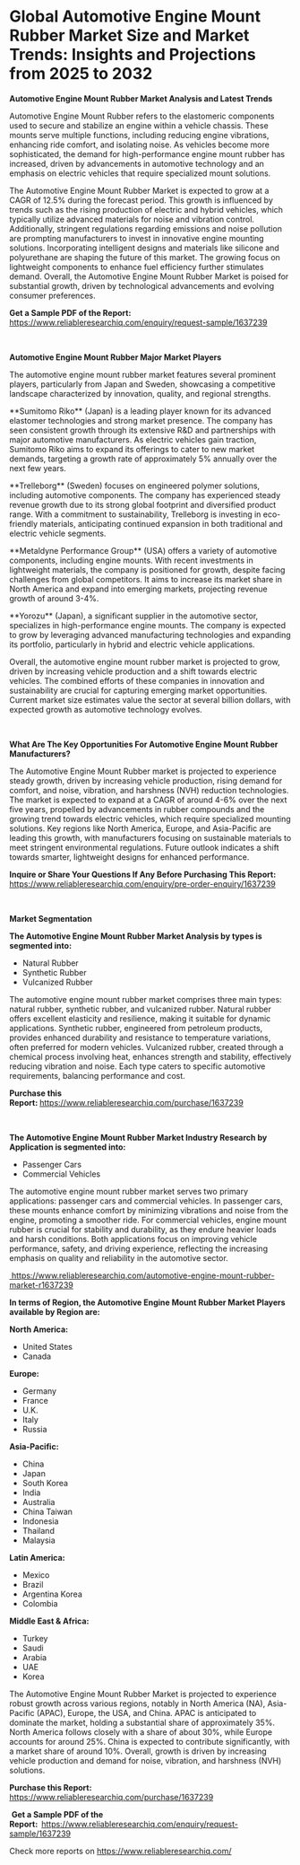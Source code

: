 <p><h1>Global Automotive Engine Mount Rubber Market Size and Market Trends: Insights and Projections from 2025 to 2032</h1></p><p><strong>Automotive Engine Mount Rubber Market Analysis and Latest Trends</strong></p>
<p><p>Automotive Engine Mount Rubber refers to the elastomeric components used to secure and stabilize an engine within a vehicle chassis. These mounts serve multiple functions, including reducing engine vibrations, enhancing ride comfort, and isolating noise. As vehicles become more sophisticated, the demand for high-performance engine mount rubber has increased, driven by advancements in automotive technology and an emphasis on electric vehicles that require specialized mount solutions.</p><p>The Automotive Engine Mount Rubber Market is expected to grow at a CAGR of 12.5% during the forecast period. This growth is influenced by trends such as the rising production of electric and hybrid vehicles, which typically utilize advanced materials for noise and vibration control. Additionally, stringent regulations regarding emissions and noise pollution are prompting manufacturers to invest in innovative engine mounting solutions. Incorporating intelligent designs and materials like silicone and polyurethane are shaping the future of this market. The growing focus on lightweight components to enhance fuel efficiency further stimulates demand. Overall, the Automotive Engine Mount Rubber Market is poised for substantial growth, driven by technological advancements and evolving consumer preferences.</p></p>
<p><strong>Get a Sample PDF of the Report:&nbsp;</strong> <a href="https://www.reliableresearchiq.com/enquiry/request-sample/1637239?utm_campaign=2463&utm_medium=2&utm_source=Github&utm_content=ia&utm_term=23032025&utm_id=automotive-engine-mount-rubber">https://www.reliableresearchiq.com/enquiry/request-sample/1637239</a></p>
<p>&nbsp;</p>
<p><strong>Automotive Engine Mount Rubber Major Market Players</strong></p>
<p><p>The automotive engine mount rubber market features several prominent players, particularly from Japan and Sweden, showcasing a competitive landscape characterized by innovation, quality, and regional strengths.</p><p>**Sumitomo Riko** (Japan) is a leading player known for its advanced elastomer technologies and strong market presence. The company has seen consistent growth through its extensive R&D and partnerships with major automotive manufacturers. As electric vehicles gain traction, Sumitomo Riko aims to expand its offerings to cater to new market demands, targeting a growth rate of approximately 5% annually over the next few years.</p><p>**Trelleborg** (Sweden) focuses on engineered polymer solutions, including automotive components. The company has experienced steady revenue growth due to its strong global footprint and diversified product range. With a commitment to sustainability, Trelleborg is investing in eco-friendly materials, anticipating continued expansion in both traditional and electric vehicle segments.</p><p>**Metaldyne Performance Group** (USA) offers a variety of automotive components, including engine mounts. With recent investments in lightweight materials, the company is positioned for growth, despite facing challenges from global competitors. It aims to increase its market share in North America and expand into emerging markets, projecting revenue growth of around 3-4%.</p><p>**Yorozu** (Japan), a significant supplier in the automotive sector, specializes in high-performance engine mounts. The company is expected to grow by leveraging advanced manufacturing technologies and expanding its portfolio, particularly in hybrid and electric vehicle applications.</p><p>Overall, the automotive engine mount rubber market is projected to grow, driven by increasing vehicle production and a shift towards electric vehicles. The combined efforts of these companies in innovation and sustainability are crucial for capturing emerging market opportunities. Current market size estimates value the sector at several billion dollars, with expected growth as automotive technology evolves.</p></p>
<p>&nbsp;</p>
<p><strong>What Are The Key Opportunities For Automotive Engine Mount Rubber Manufacturers?</strong></p>
<p><p>The Automotive Engine Mount Rubber market is projected to experience steady growth, driven by increasing vehicle production, rising demand for comfort, and noise, vibration, and harshness (NVH) reduction technologies. The market is expected to expand at a CAGR of around 4-6% over the next five years, propelled by advancements in rubber compounds and the growing trend towards electric vehicles, which require specialized mounting solutions. Key regions like North America, Europe, and Asia-Pacific are leading this growth, with manufacturers focusing on sustainable materials to meet stringent environmental regulations. Future outlook indicates a shift towards smarter, lightweight designs for enhanced performance.</p></p>
<p><strong>Inquire or Share Your Questions If Any Before Purchasing This Report:</strong> <a href="https://www.reliableresearchiq.com/enquiry/pre-order-enquiry/1637239?utm_campaign=2463&utm_medium=2&utm_source=Github&utm_content=ia&utm_term=23032025&utm_id=automotive-engine-mount-rubber">https://www.reliableresearchiq.com/enquiry/pre-order-enquiry/1637239</a></p>
<p>&nbsp;</p>
<p><strong>Market Segmentation</strong></p>
<p><strong>The Automotive Engine Mount Rubber Market Analysis by types is segmented into:</strong></p>
<p><ul><li>Natural Rubber</li><li>Synthetic Rubber</li><li>Vulcanized Rubber</li></ul></p>
<p><p>The automotive engine mount rubber market comprises three main types: natural rubber, synthetic rubber, and vulcanized rubber. Natural rubber offers excellent elasticity and resilience, making it suitable for dynamic applications. Synthetic rubber, engineered from petroleum products, provides enhanced durability and resistance to temperature variations, often preferred for modern vehicles. Vulcanized rubber, created through a chemical process involving heat, enhances strength and stability, effectively reducing vibration and noise. Each type caters to specific automotive requirements, balancing performance and cost.</p></p>
<p><strong>Purchase this Report:&nbsp;</strong><a href="https://www.reliableresearchiq.com/purchase/1637239?utm_campaign=2463&utm_medium=2&utm_source=Github&utm_content=ia&utm_term=23032025&utm_id=automotive-engine-mount-rubber">https://www.reliableresearchiq.com/purchase/1637239</a></p>
<p>&nbsp;</p>
<p><strong>The Automotive Engine Mount Rubber Market Industry Research by Application is segmented into:</strong></p>
<p><ul><li>Passenger Cars</li><li>Commercial Vehicles</li></ul></p>
<p><p>The automotive engine mount rubber market serves two primary applications: passenger cars and commercial vehicles. In passenger cars, these mounts enhance comfort by minimizing vibrations and noise from the engine, promoting a smoother ride. For commercial vehicles, engine mount rubber is crucial for stability and durability, as they endure heavier loads and harsh conditions. Both applications focus on improving vehicle performance, safety, and driving experience, reflecting the increasing emphasis on quality and reliability in the automotive sector.</p></p>
<p><a href="https://www.reliableresearchiq.com/automotive-engine-mount-rubber-market-r1637239?utm_campaign=2463&utm_medium=2&utm_source=Github&utm_content=ia&utm_term=23032025&utm_id=automotive-engine-mount-rubber">&nbsp;https://www.reliableresearchiq.com/automotive-engine-mount-rubber-market-r1637239</a></p>
<p><strong>In terms of Region, the Automotive Engine Mount Rubber Market Players available by Region are:</strong></p>
<p>
    <p> <strong> North America: </strong>
        <ul>
            <li>United States</li>
            <li>Canada</li>
        </ul>
        </p> 
    <p> <strong> Europe: </strong>
        <ul>
            <li>Germany</li>
            <li>France</li>
            <li>U.K.</li>
            <li>Italy</li>
            <li>Russia</li>
        </ul>
        </p> 
    <p> <strong> Asia-Pacific: </strong>
        <ul>
            <li>China</li>
            <li>Japan</li>
            <li>South Korea</li>
            <li>India</li>
            <li>Australia</li>
            <li>China Taiwan</li>
            <li>Indonesia</li>
            <li>Thailand</li>
            <li>Malaysia</li>
        </ul>
        </p> 
    <p> <strong> Latin America: </strong>
        <ul>
            <li>Mexico</li>
            <li>Brazil</li>
            <li>Argentina Korea</li>
            <li>Colombia</li>
        </ul>
        </p> 
    <p> <strong> Middle East & Africa: </strong>
        <ul>
            <li>Turkey</li>
            <li>Saudi</li>
            <li>Arabia</li>
            <li>UAE</li>
            <li>Korea</li>
        </ul>
    </p>
    </p>
<p><p>The Automotive Engine Mount Rubber Market is projected to experience robust growth across various regions, notably in North America (NA), Asia-Pacific (APAC), Europe, the USA, and China. APAC is anticipated to dominate the market, holding a substantial share of approximately 35%. North America follows closely with a share of about 30%, while Europe accounts for around 25%. China is expected to contribute significantly, with a market share of around 10%. Overall, growth is driven by increasing vehicle production and demand for noise, vibration, and harshness (NVH) solutions.</p></p>
<p><strong>Purchase this Report: </strong><a href="https://www.reliableresearchiq.com/purchase/1637239?utm_campaign=2463&utm_medium=2&utm_source=Github&utm_content=ia&utm_term=23032025&utm_id=automotive-engine-mount-rubber">https://www.reliableresearchiq.com/purchase/1637239</a></p>
<p>&nbsp;<strong>Get a Sample PDF of the Report:&nbsp;&nbsp;</strong><a href="https://www.reliableresearchiq.com/enquiry/request-sample/1637239?utm_campaign=2463&utm_medium=2&utm_source=Github&utm_content=ia&utm_term=23032025&utm_id=automotive-engine-mount-rubber">https://www.reliableresearchiq.com/enquiry/request-sample/1637239</a></p>
<p><strong></strong></p>
<p>Check more reports on <a href="https://www.reliableresearchiq.com/?utm_campaign=2463&utm_medium=2&utm_source=Github&utm_content=ia&utm_term=23032025&utm_id=automotive-engine-mount-rubber">https://www.reliableresearchiq.com/</a></p>